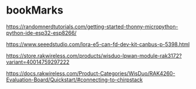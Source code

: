 # bookMarks

https://randomnerdtutorials.com/getting-started-thonny-micropython-python-ide-esp32-esp8266/

https://www.seeedstudio.com/lora-e5-can-fd-dev-kit-canbus-p-5398.html

https://store.rakwireless.com/products/wisduo-lpwan-module-rak3172?variant=40014759297222

https://docs.rakwireless.com/Product-Categories/WisDuo/RAK4260-Evaluation-Board/Quickstart/#connecting-to-chirpstack


